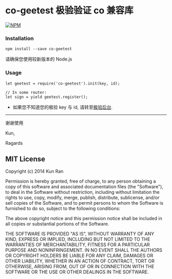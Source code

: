# co-geetest 极验验证 co 兼容库

[![NPM](https://nodei.co/npm/co-geetest.png?downloads=true&downloadRank=true&stars=true)](https://nodei.co/npm/co-geetest/)

### Installation

```
npm install --save co-geetest
```

请确保您使用较新版本的 Node.js

### Usage

```
let geetest = require('co-geetest').init(key, id);

// In some router:
let sign = yield geetest.register();
```

- 如果您不知道您的极验 key 与 id, 请转至[极验后台](http://account.geetest.com/manage).

----
谢谢使用

Kun,

Ragards

## MIT License

Copyright (c) 2014 Kun Ran

Permission is hereby granted, free of charge, to any person obtaining a copy of this software and associated documentation files (the "Software"), to deal in the Software without restriction, including without limitation the rights to use, copy, modify, merge, publish, distribute, sublicense, and/or sell copies of the Software, and to permit persons to whom the Software is furnished to do so, subject to the following conditions:

The above copyright notice and this permission notice shall be included in all copies or substantial portions of the Software.

THE SOFTWARE IS PROVIDED "AS IS", WITHOUT WARRANTY OF ANY KIND, EXPRESS OR IMPLIED, INCLUDING BUT NOT LIMITED TO THE WARRANTIES OF MERCHANTABILITY, FITNESS FOR A PARTICULAR PURPOSE AND NONINFRINGEMENT. IN NO EVENT SHALL THE AUTHORS OR COPYRIGHT HOLDERS BE LIABLE FOR ANY CLAIM, DAMAGES OR OTHER LIABILITY, WHETHER IN AN ACTION OF CONTRACT, TORT OR OTHERWISE, ARISING FROM, OUT OF OR IN CONNECTION WITH THE SOFTWARE OR THE USE OR OTHER DEALINGS IN THE SOFTWARE.

[npm]: http://img.shields.io/npm/v/co-geetest.svg?style=flat-square
